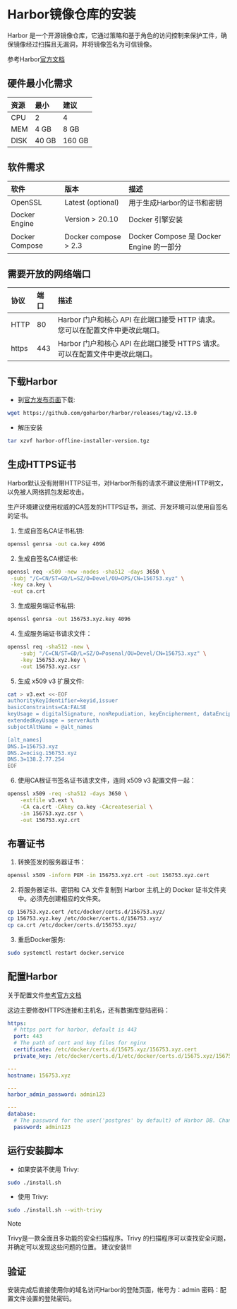 # Harbor镜像仓库的安装

Harbor 是一个开源镜像仓库，它通过策略和基于角色的访问控制来保护工件，确保镜像经过扫描且无漏洞，并将镜像签名为可信镜像。

参考Harbor[官方文档](https://goharbor.io/docs/2.13.0/install-config/)

## 硬件最小化需求

|资源|最小|建议|
|:----|:---|:----|
|CPU|2   |4   |
|MEM|4 GB|8 GB|
|DISK|40 GB|160 GB|

## 软件需求

|软件|版本|描述|
|:----|:---|:----|
|OpenSSL|Latest (optional)|用于生成Harbor的证书和密钥|
|Docker Engine|Version > 20.10|Docker 引擎安装|
|Docker Compose|Docker compose > 2.3|Docker Compose 是 Docker Engine 的一部分|

## 需要开放的网络端口

|协议|端口|描述|
|:----|:---|:----|
|HTTP |80  |Harbor 门户和核心 API 在此端口接受 HTTP 请求。您可以在配置文件中更改此端口。|
|https|443|Harbor 门户和核心 API 在此端口接受 HTTPS 请求。可以在配置文件中更改此端口。|

## 下载Harbor

- 到[官方发布页面](https://github.com/goharbor/harbor/releases/tag/v2.13.0)下载:

```bash
wget https://github.com/goharbor/harbor/releases/tag/v2.13.0
```

- 解压安装

```bash
tar xzvf harbor-offline-installer-version.tgz
```

## 生成HTTPS证书

Harbor默认没有附带HTTPS证书，对Harbor所有的请求不建议使用HTTP明文，以免被人网络抓包发起攻击。

生产环境建议使用权威的CA签发的HTTPS证书，测试、开发环境可以使用自签名的证书。

1. 生成自签名CA证书私钥:

```bash
openssl genrsa -out ca.key 4096
```

2. 生成自签名CA根证书:

```bash
openssl req -x509 -new -nodes -sha512 -days 3650 \
 -subj "/C=CN/ST=GD/L=SZ/O=Devel/OU=OPS/CN=156753.xyz" \
 -key ca.key \
 -out ca.crt
```

3. 生成服务端证书私钥:

```bash
openssl genrsa -out 156753.xyz.key 4096
```

4. 生成服务端证书请求文件：

```bash
openssl req -sha512 -new \
    -subj "/C=CN/ST=GD/L=SZ/O=Posenal/OU=Devel/CN=156753.xyz" \
    -key 156753.xyz.key \
    -out 156753.xyz.csr
```

5. 生成 x509 v3 扩展文件:

```bash
cat > v3.ext <<-EOF
authorityKeyIdentifier=keyid,issuer
basicConstraints=CA:FALSE
keyUsage = digitalSignature, nonRepudiation, keyEncipherment, dataEncipherment
extendedKeyUsage = serverAuth
subjectAltName = @alt_names

[alt_names]
DNS.1=156753.xyz
DNS.2=ocisg.156753.xyz
DNS.3=138.2.77.254
EOF
```

6. 使用CA根证书签名证书请求文件，连同 x509 v3 配置文件一起：

```bash
openssl x509 -req -sha512 -days 3650 \
    -extfile v3.ext \
    -CA ca.crt -CAkey ca.key -CAcreateserial \
    -in 156753.xyz.csr \
    -out 156753.xyz.crt
```

## 布署证书

1. 转换签发的服务器证书：

```bash
openssl x509 -inform PEM -in 156753.xyz.crt -out 156753.xyz.cert
```

2. 将服务器证书、密钥和 CA 文件复制到 Harbor 主机上的 Docker 证书文件夹中。必须先创建相应的文件夹。

```bash
cp 156753.xyz.cert /etc/docker/certs.d/156753.xyz/
cp 156753.xyz.key /etc/docker/certs.d/156753.xyz/
cp ca.crt /etc/docker/certs.d/156753.xyz/
```

3. 重启Docker服务:

```bash
sudo systemctl restart docker.service
```

## 配置Harbor

关于配置文件[参考官方文档](https://goharbor.io/docs/2.13.0/install-config/configure-yml-file/)

这边主要修改HTTPS连接和主机名，还有数据库登陆密码：

```yml
https:
  # https port for harbor, default is 443
  port: 443
  # The path of cert and key files for nginx
  certificate: /etc/docker/certs.d/15675.xyz/156753.xyz.cert
  private_key: /etc/docker/certs.d/1/etc/docker/certs.d/15675.xyz/156753.xyz.keyy

---
hostname: 156753.xyz

---
harbor_admin_password: admin123

---
database:
  # The password for the user('postgres' by default) of Harbor DB. Change this before any production use.
  password: admin123
```

## 运行安装脚本

- 如果安装不使用 Trivy:

```bash
sudo ./install.sh
```

- 使用 Trivy:

```bash
sudo ./install.sh --with-trivy
```

> [!NOTE]
> Trivy是一款全面且多功能的安全扫描程序。Trivy 的扫描程序可以查找安全问题，并确定可以发现这些问题的位置。
> 建议安装!!!

## 验证

安装完成后直接使用你的域名访问Harbor的登陆页面，帐号为：admin   密码：配置文件设置的登陆密码。